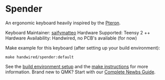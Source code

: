 # Spender

An ergonomic keyboard heavily inspired by the [Pteron](https://github.com/FSund/pteron-keyboard).

Keyboard Maintainer: [saifymatteo](https://github.com/saifymatteo)
Hardware Supported: Teensy 2 ++
Hardware Availability: Handwired, no PCB's available (for now)

Make example for this keyboard (after setting up your build environment):

    make handwired/spender:default

See the [build environment setup](https://docs.qmk.fm/#/getting_started_build_tools) and the [make instructions](https://docs.qmk.fm/#/getting_started_make_guide) for more information. Brand new to QMK? Start with our [Complete Newbs Guide](https://docs.qmk.fm/#/newbs).
